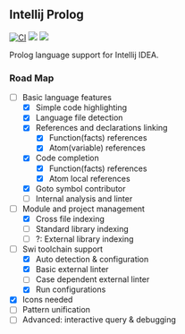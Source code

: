 Intellij Prolog
---
[![CI](https://github.com/Phosphorus15/intellij-prolog/workflows/CI/badge.svg)](https://github.com/Phosphorus15/intellij-prolog/actions)
[![][d-svg]][jb-url]
[![][v-svg]][jb-url]

 [d-svg]: https://img.shields.io/jetbrains/plugin/d/13954.svg
 [v-svg]: https://img.shields.io/jetbrains/plugin/v/13954.svg
 [jb-url]: https://plugins.jetbrains.com/plugin/13954

Prolog language support for Intellij IDEA.

### Road Map
- [ ] Basic language features
    - [x] Simple code highlighting
    - [x] Language file detection
    - [x] References and declarations linking
        - [x] Function(facts) references
        - [x] Atom(variable) references
    - [x] Code completion
        - [x] Function(facts) references
        - [x] Atom local references
    - [x] Goto symbol contributor
    - [ ] Internal analysis and linter
- [ ] Module and project management
    - [x] Cross file indexing
    - [ ] Standard library indexing
    - [ ] ?: External library indexing
- [ ] Swi toolchain support
    - [x] Auto detection & configuration
    - [x] Basic external linter
    - [ ] Case dependent external linter
    - [x] Run configurations
- [x] Icons needed
- [ ] Pattern unification
- [ ] Advanced: interactive query & debugging
